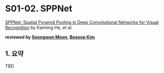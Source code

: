 # S01-02. SPPNet

[SPPNet: Spatial Pyramid Pooling in Deep Convolutional Networks for Visual Recognition](https://arxiv.org/abs/1406.4729) by Kaiming He, et al.

**reviewed by [Seongwon Moon](https://github.com/Moonswng), [Boseop Kim](https://github.com/aisolab)**

## 1. 요약

TBD
